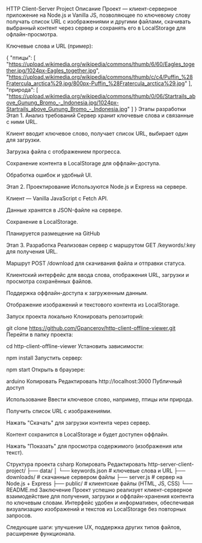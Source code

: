 HTTP Client-Server Project
Описание
Проект — клиент-серверное приложение на Node.js и Vanilla JS, позволяющее по ключевому слову получать список URL с изображениями и другими файлами, скачивать выбранный контент через сервер и сохранять его в LocalStorage для офлайн-просмотра.

Ключевые слова и URL (пример):


{
  "птицы": [
    "https://upload.wikimedia.org/wikipedia/commons/thumb/6/60/Eagles_together.jpg/1024px-Eagles_together.jpg",
    "https://upload.wikimedia.org/wikipedia/commons/thumb/c/c4/Puffin_%28Fratercula_arctica%29.jpg/800px-Puffin_%28Fratercula_arctica%29.jpg"
  ],
  "природа": [
    "https://upload.wikimedia.org/wikipedia/commons/thumb/0/06/Startrails_above_Gunung_Bromo_-_Indonesia.jpg/1024px-Startrails_above_Gunung_Bromo_-_Indonesia.jpg"
  ]
}
Этапы разработки
Этап 1. Анализ требований
Сервер хранит ключевые слова и связанные с ними URL.

Клиент вводит ключевое слово, получает список URL, выбирает один для загрузки.

Загрузка файла с отображением прогресса.

Сохранение контента в LocalStorage для оффлайн-доступа.

Обработка ошибок и удобный UI.

Этап 2. Проектирование
Используются Node.js и Express на сервере.

Клиент — Vanilla JavaScript с Fetch API.

Данные хранятся в JSON-файле на сервере.

Сохранение в LocalStorage.

Планируется размещение на GitHub 

Этап 3. Разработка
Реализован сервер с маршрутом GET /keywords/:key для получения URL.

Маршрут POST /download для скачивания файла и отправки статуса.

Клиентский интерфейс для ввода слова, отображения URL, загрузки и просмотра сохранённых файлов.

Поддержка оффлайн-доступа к загруженным данным.

Отображение изображений и текстового контента из LocalStorage.

Запуск проекта локально
Клонировать репозиторий:


git clone https://github.com/Gpancerov/http-client-offline-viewer.git
Перейти в папку проекта:


cd http-client-offline-viewer
Установить зависимости:


npm install
Запустить сервер:


npm start
Открыть в браузере:

arduino
Копировать
Редактировать
http://localhost:3000
Публичный доступ


Использование
Ввести ключевое слово, например, птицы или природа.

Получить список URL с изображениями.

Нажать "Скачать" для загрузки контента через сервер.

Контент сохранится в LocalStorage и будет доступен оффлайн.

Нажать "Показать" для просмотра содержимого (изображения или текст).

Структура проекта
csharp
Копировать
Редактировать
http-server-client-project/
├── data/
│   └── keywords.json       # ключевые слова и URL
├── downloads/              # скачанные сервером файлы
├── server.js               # сервер на Node.js + Express
├── public/                 # клиентские файлы (HTML, JS, CSS)
└── README.md
Заключение
Проект успешно реализует клиент-серверное взаимодействие для получения, загрузки и оффлайн-хранения контента по ключевым словам. Интерфейс удобен и информативен, обеспечивая визуализацию изображений и текстов из LocalStorage без повторных запросов.

Следующие шаги: улучшение UX, поддержка других типов файлов, расширение функционала.
